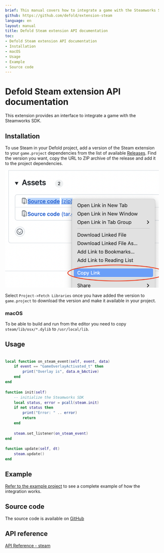 ```yaml
---
brief: This manual covers how to integrate a game with the Steamworks SDK.
github: https://github.com/defold/extension-steam
language: en
layout: manual
title: Defold Steam extension API documentation
toc:
- Defold Steam extension API documentation
- Installation
- macOS
- Usage
- Example
- Source code
---
```


# Defold Steam extension API documentation

This extension provides an interface to integrate a game with the Steamworks SDK.


## Installation

To use Steam in your Defold project, add a version of the Steam extension to your `game.project` dependencies from the list of available [Releases](https://github.com/defold/extension-steam/releases). Find the version you want, copy the URL to ZIP archive of the release and add it to the project dependencies.

![](add-dependency.png)

Select `Project->Fetch Libraries` once you have added the version to `game.project` to download the version and make it available in your project.

### macOS

To be able to build and run from the editor you need to copy `steam/lib/osx/*.dylib` to `/usr/local/lib`.


## Usage

```lua

local function on_steam_event(self, event, data)
	if event == "GameOverlayActivated_t" then
		print("Overlay is", data.m_bActive)
	end
end

function init(self)
	-- initialize the Steamworks SDK
	local status, error = pcall(steam.init)
	if not status then
		print("Error: " .. error)
		return
	end

	steam.set_listener(on_steam_event)
end

function update(self, dt)
	steam.update()
end

```


## Example

[Refer to the example project](https://github.com/defold/extension-steam/blob/master/examples) to see a complete example of how the integration works.


## Source code

The source code is available on [GitHub](https://github.com/defold/extension-steam)
## API reference
[API Reference - steam](/extension-steam/steam_api)
